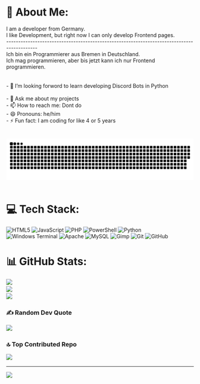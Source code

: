 # 💫 About Me:
I am a developer from Germany. <br>I like Development, but right now I can only develop Frontend pages.<br>-------------------------------------------------------------------------------------------<br>Ich bin ein Programmierer aus Bremen in Deutschland.<br>Ich mag programmieren, aber bis jetzt kann ich nur Frontend programmieren.<br><br><!--**Ludoo0/Ludoo0** is a ✨ _special_ ✨ repository because its `README.md` (this file) appears on your GitHub profile.<br> -🔭 I’m currently working on ... <br>- 🌱 I’m currently learning ... --><br>- 👯 I’m looking forword to learn developing Discord Bots in Python<br><!-- - 🤔 I’m looking for help with ... --><br>- 💬 Ask me about my projects<br>- 📫 How to reach me: Dont do<br>- 😄 Pronouns: he/him<br>- ⚡ Fun fact: I am coding for like 4 or 5 years<br><br><br>![snake gif](https://github.com/Ludoo0/Ludoo0/blob/output/github-snake-dark.svg)<br><br>


# 💻 Tech Stack:
![HTML5](https://img.shields.io/badge/html5-%23E34F26.svg?style=flat&logo=html5&logoColor=white) ![JavaScript](https://img.shields.io/badge/javascript-%23323330.svg?style=flat&logo=javascript&logoColor=%23F7DF1E) ![PHP](https://img.shields.io/badge/php-%23777BB4.svg?style=flat&logo=php&logoColor=white) ![PowerShell](https://img.shields.io/badge/PowerShell-%235391FE.svg?style=flat&logo=powershell&logoColor=white) ![Python](https://img.shields.io/badge/python-3670A0?style=flat&logo=python&logoColor=ffdd54) ![Windows Terminal](https://img.shields.io/badge/Windows%20Terminal-%234D4D4D.svg?style=flat&logo=windows-terminal&logoColor=white) ![Apache](https://img.shields.io/badge/apache-%23D42029.svg?style=flat&logo=apache&logoColor=white) ![MySQL](https://img.shields.io/badge/mysql-4479A1.svg?style=flat&logo=mysql&logoColor=white) ![Gimp](https://img.shields.io/badge/Gimp-657D8B?style=flat&logo=gimp&logoColor=FFFFFF) ![Git](https://img.shields.io/badge/git-%23F05033.svg?style=flat&logo=git&logoColor=white) ![GitHub](https://img.shields.io/badge/github-%23121011.svg?style=flat&logo=github&logoColor=white)
# 📊 GitHub Stats:
![](https://github-readme-stats.vercel.app/api?username=Ludoo0&theme=transparent&hide_border=true&include_all_commits=true&count_private=false)<br/>
![](https://github-readme-streak-stats.herokuapp.com/?user=Ludoo0&theme=transparent&hide_border=true)<br/>
![](https://github-readme-stats.vercel.app/api/top-langs/?username=Ludoo0&theme=transparent&hide_border=true&include_all_commits=true&count_private=false&layout=compact)

### ✍️ Random Dev Quote
![](https://quotes-github-readme.vercel.app/api?type=vetical&theme=radical)

### 🔝 Top Contributed Repo
![](https://github-contributor-stats.vercel.app/api?username=Ludoo0&limit=5&theme=dark&combine_all_yearly_contributions=true)

---
[![](https://visitcount.itsvg.in/api?id=Ludoo0&icon=3&color=8)](https://visitcount.itsvg.in)

<!-- Proudly created with GPRM ( https://gprm.itsvg.in ) -->
